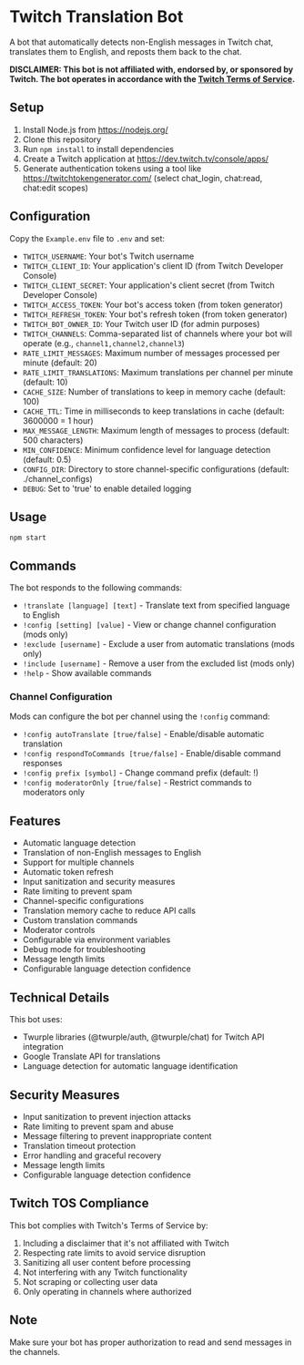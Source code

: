 # Twitch Translation Bot

A bot that automatically detects non-English messages in Twitch chat, translates them to English, and reposts them back to the chat.

**DISCLAIMER: This bot is not affiliated with, endorsed by, or sponsored by Twitch. The bot operates in accordance with the [Twitch Terms of Service](https://legal.twitch.com/legal/terms-of-service/).**

## Setup

1. Install Node.js from https://nodejs.org/
2. Clone this repository
3. Run `npm install` to install dependencies
4. Create a Twitch application at https://dev.twitch.tv/console/apps/
5. Generate authentication tokens using a tool like https://twitchtokengenerator.com/ (select chat_login, chat:read, chat:edit scopes)

## Configuration

Copy the `Example.env` file to `.env` and set:

- `TWITCH_USERNAME`: Your bot's Twitch username
- `TWITCH_CLIENT_ID`: Your application's client ID (from Twitch Developer Console)
- `TWITCH_CLIENT_SECRET`: Your application's client secret (from Twitch Developer Console)
- `TWITCH_ACCESS_TOKEN`: Your bot's access token (from token generator)
- `TWITCH_REFRESH_TOKEN`: Your bot's refresh token (from token generator)
- `TWITCH_BOT_OWNER_ID`: Your Twitch user ID (for admin purposes)
- `TWITCH_CHANNELS`: Comma-separated list of channels where your bot will operate (e.g., `channel1,channel2,channel3`)
- `RATE_LIMIT_MESSAGES`: Maximum number of messages processed per minute (default: 20)
- `RATE_LIMIT_TRANSLATIONS`: Maximum translations per channel per minute (default: 10)
- `CACHE_SIZE`: Number of translations to keep in memory cache (default: 100)
- `CACHE_TTL`: Time in milliseconds to keep translations in cache (default: 3600000 = 1 hour)
- `MAX_MESSAGE_LENGTH`: Maximum length of messages to process (default: 500 characters)
- `MIN_CONFIDENCE`: Minimum confidence level for language detection (default: 0.5)
- `CONFIG_DIR`: Directory to store channel-specific configurations (default: ./channel_configs)
- `DEBUG`: Set to 'true' to enable detailed logging

## Usage

```
npm start
```

## Commands

The bot responds to the following commands:

- `!translate [language] [text]` - Translate text from specified language to English
- `!config [setting] [value]` - View or change channel configuration (mods only)
- `!exclude [username]` - Exclude a user from automatic translations (mods only)
- `!include [username]` - Remove a user from the excluded list (mods only)
- `!help` - Show available commands

### Channel Configuration

Mods can configure the bot per channel using the `!config` command:

- `!config autoTranslate [true/false]` - Enable/disable automatic translation
- `!config respondToCommands [true/false]` - Enable/disable command responses
- `!config prefix [symbol]` - Change command prefix (default: !)
- `!config moderatorOnly [true/false]` - Restrict commands to moderators only

## Features

- Automatic language detection
- Translation of non-English messages to English
- Support for multiple channels
- Automatic token refresh
- Input sanitization and security measures
- Rate limiting to prevent spam
- Channel-specific configurations
- Translation memory cache to reduce API calls
- Custom translation commands
- Moderator controls
- Configurable via environment variables
- Debug mode for troubleshooting
- Message length limits
- Configurable language detection confidence

## Technical Details

This bot uses:
- Twurple libraries (@twurple/auth, @twurple/chat) for Twitch API integration
- Google Translate API for translations
- Language detection for automatic language identification

## Security Measures

- Input sanitization to prevent injection attacks
- Rate limiting to prevent spam and abuse
- Message filtering to prevent inappropriate content
- Translation timeout protection
- Error handling and graceful recovery
- Message length limits
- Configurable language detection confidence

## Twitch TOS Compliance

This bot complies with Twitch's Terms of Service by:

1. Including a disclaimer that it's not affiliated with Twitch
2. Respecting rate limits to avoid service disruption
3. Sanitizing all user content before processing
4. Not interfering with any Twitch functionality
5. Not scraping or collecting user data
6. Only operating in channels where authorized

## Note

Make sure your bot has proper authorization to read and send messages in the channels.
